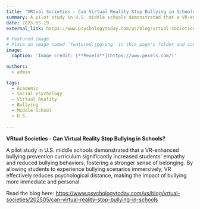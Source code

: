 ```yaml
---
title: 'VRtual Societies - Can Virtual Reality Stop Bullying in Schools?'
summary: A pilot study in U.S. middle schools demonstrated that a VR-enhanced bullying prevention curriculum significantly increased students' empathy and reduced bullying behaviors, fostering a stronger sense of belonging. By allowing students to experience bullying scenarios immersively, VR effectively reduces psychological distance, making the impact of bullying more immediate and personal.
date: 2025-05-19
external_link: https://www.psychologytoday.com/us/blog/vrtual-societies/202505/can-virtual-reality-stop-bullying-in-schools

# Featured image
# Place an image named `featured.jpg/png` in this page's folder and customize its options here.
image:
  caption: 'Image credit: [**Pexels**](https://www.pexels.com/)'

authors:
  - admin

tags:
  - Academic
  - Social psychology
  - Virtual Reality
  - Bullying
  - Middle School
  - U.S.
  
---
```

**VRtual Societies - Can Virtual Reality Stop Bullying in Schools?** 

A pilot study in U.S. middle schools demonstrated that a VR-enhanced bullying prevention curriculum significantly increased students' empathy and reduced bullying behaviors, fostering a stronger sense of belonging. By allowing students to experience bullying scenarios immersively, VR effectively reduces psychological distance, making the impact of bullying more immediate and personal.

Read the blog here: https://www.psychologytoday.com/us/blog/vrtual-societies/202505/can-virtual-reality-stop-bullying-in-schools
